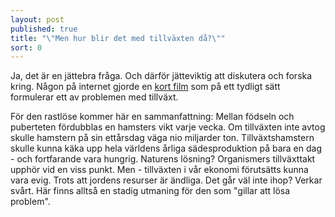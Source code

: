 ```yaml
---
layout: post
published: true
title: "\"Men hur blir det med tillväxten då?\""
sort: 0
---
```




Ja, det är en jättebra fråga. Och därför jätteviktig att diskutera och forska kring. Någon på internet gjorde en [kort film](https://www.youtube.com/watch?v=Sqwd_u6HkMo "tillväxt hamstern") som på ett tydligt sätt formulerar ett av problemen med tillväxt.


För den rastlöse kommer här en sammanfattning:
Mellan födseln och puberteten fördubblas en hamsters vikt varje vecka. Om tillväxten inte avtog skulle hamstern på sin ettårsdag väga nio miljarder ton. Tillväxtshamstern skulle kunna käka upp hela världens årliga sädesproduktion på bara en dag - och fortfarande vara hungrig. Naturens lösning? Organismers tillväxttakt upphör vid en viss punkt. Men - tillväxten i vår ekonomi förutsätts kunna vara evig. Trots att jordens resurser är ändliga. Det går väl inte ihop? Verkar svårt. Här finns alltså en stadig utmaning för den som "gillar att lösa problem".
